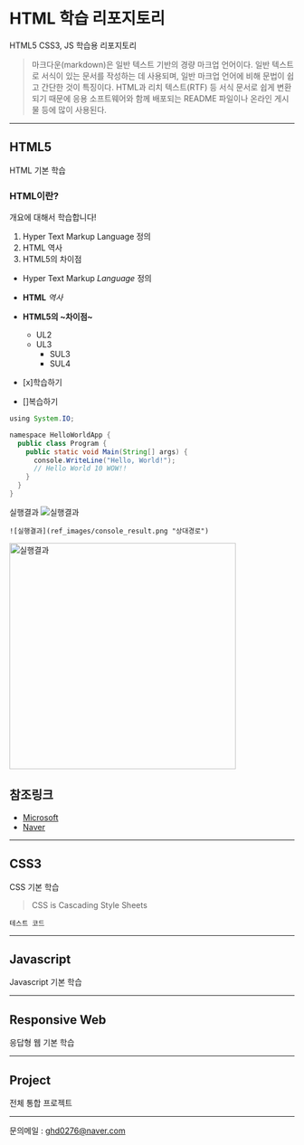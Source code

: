 # HTML 학습 리포지토리
HTML5 CSS3, JS 학습용 리포지토리

> 마크다운(markdown)은 일반 텍스트 기반의 경량 마크업 언어이다. 일반 텍스트로 서식이 있는 문서를 작성하는 데 사용되며, 일반 마크업 언어에 비해 문법이 쉽고 간단한 것이 특징이다. HTML과 리치 텍스트(RTF) 등 서식 문서로 쉽게 변환되기 때문에 응용 소프트웨어와 함께 배포되는 README 파일이나 온라인 게시물 등에 많이 사용된다.

-------------------------

## HTML5
HTML 기본 학습

### HTML이란?
개요에 대해서 학습합니다!
1. Hyper Text Markup Language 정의
2. HTML 역사
3. HTML5의 차이점

- Hyper Text Markup *Language* 정의
- __HTML__ _역사_
- **HTML5의 ~차이점~**
  - UL2
  - UL3
    - SUL3
    - SUL4
    
    
- [x]학습하기
- []복습하기
    
```java
using System.IO;

namespace HelloWorldApp {
  public class Program {
    public static void Main(String[] args) {
      console.WriteLine("Hello, World!");
      // Hello World 10 WOW!!
    }
  }
}
```
실행결과
![실행결과](https://github.com/ghd0276/StudyHtml/blob/main/ref_images/console_result.png "절대경로")

```
![실행결과](ref_images/console_result.png "상대경로")
```
<img src="https://github.com/ghd0276/StudyHtml/blob/main/ref_images/console_result.png" width="400" title="절대경로" alt="실행결과" />

참조링크
--------
- [Microsoft](https://www.microsoft.com)
- [Naver](https://www.naver.com)

-------------------

## CSS3
CSS 기본 학습

> CSS is Cascading Style Sheets

`테스트 코드`

-----------------

## Javascript
Javascript 기본 학습

----------------

## Responsive Web
응답형 웹 기본 학습

----------------

## Project
전체 통합 프로젝트

----------------------------
문의메일 : <ghd0276@naver.com>
